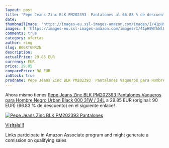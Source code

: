 ```yaml
---
layout: post
title: 'Pepe Jeans Zinc BLK PM202393  Pantalones al 66.83 % de descuento'
date: 
thumbnailImage: 'https://images-eu.ssl-images-amazon.com/images/I/41pH9WfkWlL._SL200_.jpg'
images: [ 'https://images-eu.ssl-images-amazon.com/images/I/41pH9WfkWlL._SL200_.jpg' ]
comments: true
category: ofertas
author: ring
slug: B06XT6NR2N
description:
actualPrice: 29.85 EUR
currency: EUR
price: 29.85
comparePrice: 90 EUR
inStock: true
prodname: Pepe Jeans Zinc BLK PM202393  Pantalones Vaqueros para Hombre  Negro  Urban Black 000   31W / 34L
---
```


Ahora mismo tienes [Pepe Jeans Zinc BLK PM202393  Pantalones Vaqueros para Hombre  Negro  Urban Black 000   31W / 34L](https://www.amazon.es/dp/B06XT6NR2N/?tag=tolees-21) a 29.85 EUR (original: 90 EUR) (66.83 %  de descuento) en el siguiente enlace!

[![Pepe Jeans Zinc BLK PM202393  Pantalones](https://images-eu.ssl-images-amazon.com/images/I/41pH9WfkWlL._SL200_.jpg)](https://www.amazon.es/dp/B06XT6NR2N/?tag=tolees-21)

[Visítala!!!](https://www.amazon.es/dp/B06XT6NR2N/?tag=tolees-21)

Links participate in Amazon Associate program and might generate a comission on qualifying sales
